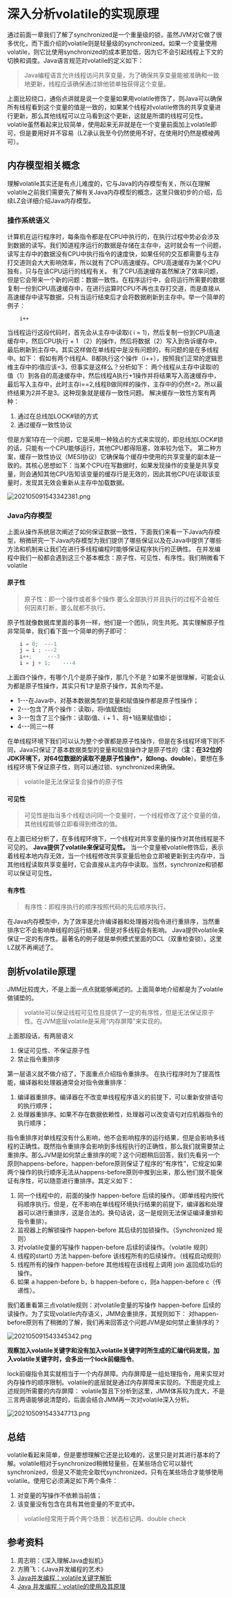 # 深入分析volatile的实现原理

通过前面一章我们了解了synchronized是一个重量级的锁，虽然JVM对它做了很多优化，而下面介绍的volatile则是轻量级的synchronized。如果一个变量使用volatile，则它比使用synchronized的成本更加低，因为它不会引起线程上下文的切换和调度。Java语言规范对volatile的定义如下：

> Java编程语言允许线程访问共享变量，为了确保共享变量能被准确和一致地更新，线程应该确保通过排他锁单独获得这个变量。

上面比较绕口，通俗点讲就是说一个变量如果用volatile修饰了，则Java可以确保所有线程看到这个变量的值是一致的，如果某个线程对volatile修饰的共享变量进行更新，那么其他线程可以立马看到这个更新，这就是所谓的线程可见性。 volatile虽然看起来比较简单，使用起来无非就是在一个变量前面加上volatile即可，但是要用好并不容易（LZ承认我至今仍然使用不好，在使用时仍然是模棱两可）。

## 内存模型相关概念

理解volatile其实还是有点儿难度的，它与Java的内存模型有关，所以在理解volatile之前我们需要先了解有关Java内存模型的概念，这里只做初步的介绍，后续LZ会详细介绍Java内存模型。

### 操作系统语义

计算机在运行程序时，每条指令都是在CPU中执行的，在执行过程中势必会涉及到数据的读写。我们知道程序运行的数据是存储在主存中，这时就会有一个问题，读写主存中的数据没有CPU中执行指令的速度快，如果任何的交互都需要与主存打交道则会大大影响效率，所以就有了CPU高速缓存。CPU高速缓存为某个CPU独有，只与在该CPU运行的线程有关。 有了CPU高速缓存虽然解决了效率问题，但是它会带来一个新的问题：数据一致性。在程序运行中，会将运行所需要的数据复制一份到CPU高速缓存中，在进行运算时CPU不再也主存打交道，而是直接从高速缓存中读写数据，只有当运行结束后才会将数据刷新到主存中。举一个简单的例子：

```
    i++    
```

当线程运行这段代码时，首先会从主存中读取i( i = 1)，然后复制一份到CPU高速缓存中，然后CPU执行 + 1 （2）的操作，然后将数据（2）写入到告诉缓存中，最后刷新到主存中。其实这样做在单线程中是没有问题的，有问题的是在多线程中。如下： 假如有两个线程A、B都执行这个操作（i++），按照我们正常的逻辑思维主存中的i值应该=3，但事实是这样么？分析如下： 两个线程从主存中读取i的值（1）到各自的高速缓存中，然后线程A执行+1操作并将结果写入高速缓存中，最后写入主存中，此时主存i==2,线程B做同样的操作，主存中的i仍然=2。所以最终结果为2并不是3。这种现象就是缓存一致性问题。 解决缓存一致性方案有两种：

1. 通过在总线加LOCK#锁的方式
2. 通过缓存一致性协议

但是方案1存在一个问题，它是采用一种独占的方式来实现的，即总线加LOCK#锁的话，只能有一个CPU能够运行，其他CPU都得阻塞，效率较为低下。 第二种方案，缓存一致性协议（MESI协议）它确保每个缓存中使用的共享变量的副本是一致的。其核心思想如下：当某个CPU在写数据时，如果发现操作的变量是共享变量，则会通知其他CPU告知该变量的缓存行是无效的，因此其他CPU在读取该变量时，发现其无效会重新从主存中加载数据。

![202105091543342381.png](https://www.cmsblogs.com/images/group/sike-java/sike-java-bingfa/202105091543342381.png)

### Java内存模型

上面从操作系统层次阐述了如何保证数据一致性，下面我们来看一下Java内存模型，稍微研究一下Java内存模型为我们提供了哪些保证以及在Java中提供了哪些方法和机制来让我们在进行多线程编程时能够保证程序执行的正确性。 在并发编程中我们一般都会遇到这三个基本概念：原子性、可见性、有序性。我们稍微看下volatile

#### 原子性

> 原子性：即一个操作或者多个操作 要么全部执行并且执行的过程不会被任何因素打断，要么就都不执行。

原子性就像数据库里面的事务一样，他们是一个团队，同生共死。其实理解原子性非常简单，我们看下面一个简单的例子即可：

```java
    i = 0;  ---1
    j = i ; ---2
    i++;     ---3
    i = j + 1;    ---4
```

上面四个操作，有哪个几个是原子操作，那几个不是？如果不是很理解，可能会认为都是原子性操作，其实只有1才是原子操作，其余均不是。

- 1---在Java中，对基本数据类型的变量和赋值操作都是原子性操作；
- 2---包含了两个操作：读取i，将i值赋值给j
- 3---包含了三个操作：读取i值、i + 1 、将+1结果赋值给i；
- 4---同三一样

在单线程环境下我们可以认为整个步骤都是原子性操作，但是在多线程环境下则不同，Java只保证了基本数据类型的变量和赋值操作才是原子性的（**注：在32位的JDK环境下，对64位数据的读取不是原子性操作\*，如long、double**）。要想在多线程环境下保证原子性，则可以通过锁、synchronized来确保。

> volatile是无法保证复合操作的原子性

#### 可见性

> 可见性是指当多个线程访问同一个变量时，一个线程修改了这个变量的值，其他线程能够立即看得到修改的值。

在上面已经分析了，在多线程环境下，一个线程对共享变量的操作对其他线程是不可见的。 **Java提供了volatile来保证可见性。** 当一个变量被volatile修饰后，表示着线程本地内存无效，当一个线程修改共享变量后他会立即被更新到主内存中，当其他线程读取共享变量时，它会直接从主内存中读取。当然，synchronize和锁都可以保证可见性。

#### 有序性

> 有序性：即程序执行的顺序按照代码的先后顺序执行。

在Java内存模型中，为了效率是允许编译器和处理器对指令进行重排序，当然重排序它不会影响单线程的运行结果，但是对多线程会有影响。 Java提供volatile来保证一定的有序性。最著名的例子就是单例模式里面的DCL（双重检查锁）。这里LZ就不再阐述了。

## 剖析volatile原理

JMM比较庞大，不是上面一点点就能够阐述的。上面简单地介绍都是为了volatile做铺垫的。

> volatile可以保证线程可见性且提供了一定的有序性，但是无法保证原子性。在JVM底层volatile是采用“内存屏障”来实现的。

上面那段话，有两层语义

1. 保证可见性、不保证原子性
2. 禁止指令重排序

第一层语义就不做介绍了，下面重点介绍指令重排序。 在执行程序时为了提高性能，编译器和处理器通常会对指令做重排序：

1. 编译器重排序。编译器在不改变单线程程序语义的前提下，可以重新安排语句的执行顺序；
2. 处理器重排序。如果不存在数据依赖性，处理器可以改变语句对应机器指令的执行顺序；

指令重排序对单线程没有什么影响，他不会影响程序的运行结果，但是会影响多线程的正确性。既然指令重排序会影响到多线程执行的正确性，那么我们就需要禁止重排序。那么JVM是如何禁止重排序的呢？这个问题稍后回答，我们先看另一个原则happens-before，happen-before原则保证了程序的“有序性”，它规定如果两个操作的执行顺序无法从happens-before原则中推到出来，那么他们就不能保证有序性，可以随意进行重排序。其定义如下：

1. 同一个线程中的，前面的操作 happen-before 后续的操作。（即单线程内按代码顺序执行。但是，在不影响在单线程环境执行结果的前提下，编译器和处理器可以进行重排序，这是合法的。换句话说，这一是规则无法保证编译重排和指令重排）。
2. 监视器上的解锁操作 happen-before 其后续的加锁操作。（Synchronized 规则）
3. 对volatile变量的写操作 happen-before 后续的读操作。（volatile 规则）
4. 线程的start() 方法 happen-before 该线程所有的后续操作。（线程启动规则）
5. 线程所有的操作 happen-before 其他线程在该线程上调用 join 返回成功后的操作。
6. 如果 a happen-before b，b happen-before c，则a happen-before c（传递性）。

我们着重看第三点volatile规则：对volatile变量的写操作 happen-before 后续的读操作。为了实现volatile内存语义，JMM会重排序，其规则如下： 对happen-before原则有了稍微的了解，我们再来回答这个问题JVM是如何禁止重排序的？

![202105091543345342.png](https://www.cmsblogs.com/images/group/sike-java/sike-java-bingfa/202105091543345342.png)

**观察加入volatile关键字和没有加入volatile关键字时所生成的汇编代码发现，加入volatile关键字时，会多出一个lock前缀指令**。

lock前缀指令其实就相当于一个内存屏障。内存屏障是一组处理指令，用来实现对内存操作的顺序限制。volatile的底层就是通过内存屏障来实现的。下图是完成上述规则所需要的内存屏障： volatile暂且下分析到这里，JMM体系较为庞大，不是三言两语能够说清楚的，后面会结合JMM再一次对volatile深入分析。

![202105091543347713.png](https://www.cmsblogs.com/images/group/sike-java/sike-java-bingfa/202105091543347713.png)

## 总结

volatile看起来简单，但是要想理解它还是比较难的，这里只是对其进行基本的了解。volatile相对于synchronized稍微轻量些，在某些场合它可以替代synchronized，但是又不能完全取代synchronized，只有在某些场合才能够使用volatile。使用它必须满足如下两个条件：

1. 对变量的写操作不依赖当前值；
2. 该变量没有包含在具有其他变量的不变式中。

> volatile经常用于两个两个场景：状态标记两、double check

## 参考资料

1. 周志明：《深入理解Java虚拟机》
2. 方腾飞：《Java并发编程的艺术》
3. [Java并发编程：volatile关键字解析](http://www.cnblogs.com/dolphin0520/p/3920373.html)
4. [Java 并发编程：volatile的使用及其原理](http://www.cnblogs.com/paddix/p/5428507.html)